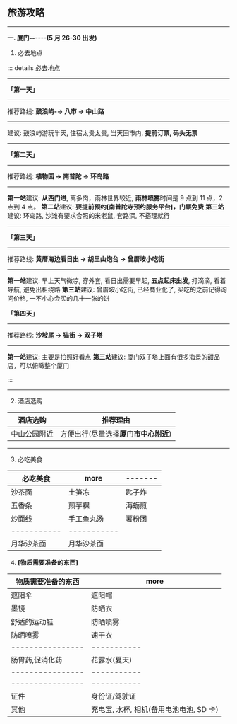 ## 旅游攻略

---

**一. 厦门------(5 月 26-30 出发)**

1. 必去地点

::: details 必去地点

---

**「第一天」**

---

推荐路线: **鼓浪屿-→ 八市 → 中山路**

---

建议: 鼓浪屿游玩半天, 住宿太贵太贵, 当天回市内, **提前订票, 码头无票**

---

**「第二天」**

---

推荐路线: **植物园 → 南普陀 → 环岛路**

---

**第一站**建议: **从西门进**, 离多肉，雨林世界较近, **雨林喷雾**时间是 9 点到 11 点，2 点到 4 点。
**第二站**建议: **要提前预约[南普陀寺预约服务平台]，门票免费**
**第三站**建议: 环岛路, 沙滩有要求合照的米老鼠, 套路深, 不搭理就行

---

**「第三天」**

---

推荐路线: **黄厝海边看日出 → 胡里山炮台 → 曾厝垵小吃街**

---

**第一站**建议: 早上天气微凉, 穿外套, 看日出需要早起, **五点起床出发**, 打滴滴, 看着导航, 避免出租绕路
**第三站**建议: 曾厝垵小吃街, 已经商业化了, 买吃的之前记得询问价格, 一不小心会买的几十一张的饼

**「第四天」**

---

推荐路线: **沙坡尾 → 猫街 → 双子塔**

---

**第一站**建议: 主要是拍照好看点
**第三站**建议: 厦门双子塔上面有很多海景的甜品店，可以俯瞰整个厦门

:::

<!-- | 必去地点                                                   | 推荐理由                                                                   |
| ---------------------------------------------------------- | -------------------------------------------------------------------------- |
| 1. 鼓浪屿                                                  | 坐船(**提前半小时到坐船地方**), 出岛--- (**日光岩必去, 环岛路、万国建筑**) |
| 2. 曾厝垵                                                  | (民宿, 特产)                                                               |
| 3. 八市                                                    | 吃海鲜买原材料找档口加工                                                   |
| 4. 南普陀+植物园+缆车+厦大+环岛路+胡里炮台+买特产+鹭江夜游 | -----                                                                      | -->

---

2. 酒店选购

| 酒店选购     | 推荐理由                             |
| ------------ | ------------------------------------ |
| 中山公园附近 | 方便出行(尽量选择**厦门市中心附近**) |

---

3. 必吃美食

| 必吃美食    | more        | ------- |
| ----------- | ----------- | ------- |
| 沙茶面      | 土笋冻      | 匙子炸  |
| 五香条      | 煎芋粿      | 海蛎煎  |
| 炒面线      | 手工鱼丸汤  | 薯粉团  |
| ----------- | ----------- |
| 月华沙茶面  | 月华沙茶面  |

4. **[物质需要准备的东西]**

| 物质需要准备的东西 | more                                    |
| ------------------ | --------------------------------------- |
| 遮阳伞             | 遮阳帽                                  |
| 墨镜               | 防晒衣                                  |
| 舒适的运动鞋       | 防晒喷雾                                |
| 防晒喷雾           | 速干衣                                  |
| ----------------   | -----------                             |
| 肠胃药,促消化药    | 花露水(夏天)                            |
| ----------------   | -----------                             |
| ----------------   | -----------                             |
| 证件               | 身份证/驾驶证                           |
| 其他               | 充电宝, 水杯, 相机(备用电池电池, SD 卡) |
